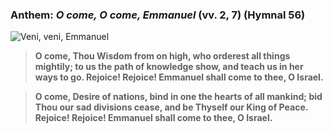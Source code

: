 ### Anthem: _O come, O come, Emmanuel_ (vv. 2, 7) (Hymnal 56)

![Veni, veni, Emmanuel](/images/music/ocome-compact.png)

> **O come, Thou Wisdom from on high, who orderest all things mightily;
to us the path of knowledge show, and teach us in her ways to go.
Rejoice! Rejoice! Emmanuel shall come to thee, O Israel.**

> **O come, Desire of nations, bind in one the hearts of all mankind;
bid Thou our sad divisions cease, and be Thyself our King of Peace.
Rejoice! Rejoice! Emmanuel shall come to thee, O Israel.**
